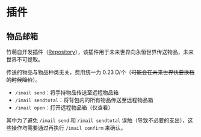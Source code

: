# 插件

## 物品邮箱

竹萌自开发插件（[Repository](https://github.com/ImyvmCircle/ItemMail)），该插件用于未来世界向永恒世界传送物品，未来世界不可提取。

传送的物品与物品种类无关，费用统一为 0.23 D/个（~~可能会在未来世界快要换档的时候降价~~）。

* `/imail send`：将手持物品传送至远程物品箱
* `/imail sendtotal`：将背包内的所有物品传送至远程物品箱
* `/imail open`：打开远程物品箱（仅查看）

其中为了避免 `/imail send` 和 `/imail sendtotal` 误触（导致不必要的支出），这些操作均需要通过再执行 `/imail confirm` 来确认。

